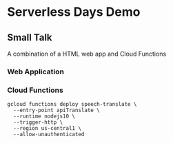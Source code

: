 # Serverless Days Demo

## Small Talk


A combination of a HTML web app and Cloud Functions


### Web Application



### Cloud Functions

```
gcloud functions deploy speech-translate \
  --entry-point apiTranslate \
  --runtime nodejs10 \
  --trigger-http \
  --region us-central1 \
  --allow-unauthenticated
```

